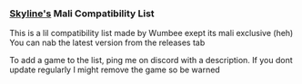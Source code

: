 ### [Skyline's](https://github.com/skyline-emu/skyline) Mali Compatibility List
This is a lil compatibility list made by Wumbee exept its mali exclusive (heh)
You can nab the latest version from the releases tab

To add a game to the list, ping me on discord with a description. If you dont 
update regularly I might remove the game so be warned
